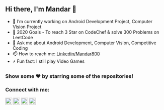 ## Hi there, I'm Mandar 👋

<!--
**Mandar800/Mandar800** is a ✨ _special_ ✨ repository because its `README.md` (this file) appears on your GitHub profile.
-->

- 🔭 I’m currently working on Android Development Project, Computer Vision Project
- 🌱 2020 Goals - To reach 3 Star on CodeChef & solve 300 Problems on LeetCode
- 💬 Ask me about Android Development, Computer Vision, Competitive Coding
- 📫 How to reach me: [Linkedin/Mandar800](https://www.linkedin.com/in/mandar800/)
- ⚡ Fun fact: I still play Video Games 


### Show some ❤️ by starring some of the repositories!

### Connect with me:

[<img align="left" alt="codeSTACKr | YouTube" width="22px" src="https://cdn.jsdelivr.net/npm/simple-icons@v3/icons/youtube.svg" />](https://www.youtube.com/Grimleo)
[<img align="left" alt="codeSTACKr | Twitter" width="22px" src="https://cdn.jsdelivr.net/npm/simple-icons@v3/icons/twitter.svg" />](https://www.twitter.com/mandar800)
[<img align="left" alt="codeSTACKr | LinkedIn" width="22px" src="https://cdn.jsdelivr.net/npm/simple-icons@v3/icons/linkedin.svg" />](https://www.linkedin.com/in/mandar800/)
[<img align="left" alt="codeSTACKr | Instagram" width="22px" src="https://cdn.jsdelivr.net/npm/simple-icons@v3/icons/instagram.svg" />](https://www.instagram.com/mandar_salvi_)

<br />
<br />
